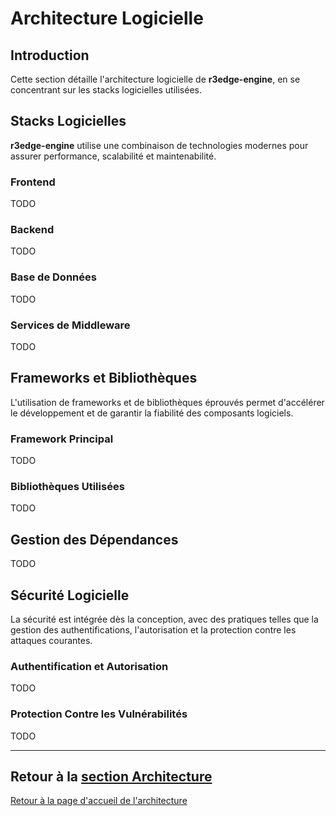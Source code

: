 # Architecture Logicielle

## Introduction

Cette section détaille l'architecture logicielle de **r3edge-engine**, en se concentrant sur les stacks logicielles utilisées.

## Stacks Logicielles

**r3edge-engine** utilise une combinaison de technologies modernes pour assurer performance, scalabilité et maintenabilité.

### Frontend

TODO

### Backend

TODO

### Base de Données

TODO

### Services de Middleware

TODO

## Frameworks et Bibliothèques

L'utilisation de frameworks et de bibliothèques éprouvés permet d'accélérer le développement et de garantir la fiabilité des composants logiciels.

### Framework Principal

TODO

### Bibliothèques Utilisées

TODO

## Gestion des Dépendances

TODO

## Sécurité Logicielle

La sécurité est intégrée dès la conception, avec des pratiques telles que la gestion des authentifications, l'autorisation et la protection contre les attaques courantes.

### Authentification et Autorisation

TODO

### Protection Contre les Vulnérabilités

TODO

---

## Retour à la [section Architecture](index.md)

[Retour à la page d'accueil de l'architecture](index.md)
